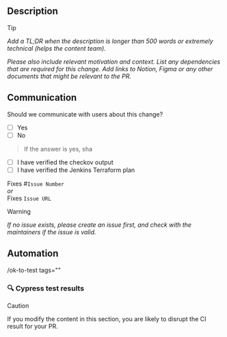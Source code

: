 ## Description
> [!TIP]  
> _Add a TL;DR when the description is longer than 500 words or extremely technical (helps the content team)._
>
> _Please also include relevant motivation and context. List any dependencies that are required for this change. Add links to Notion, Figma or any other documents that might be relevant to the PR._

## Communication
 Should we communicate with users about this change?
- [ ] Yes
- [ ] No

> If the answer is yes, sha
- [ ] I have verified the checkov output
- [ ] I have verified the Jenkins Terraform plan

Fixes #`Issue Number`  
_or_  
Fixes `Issue URL`
> [!WARNING]  
> _If no issue exists, please create an issue first, and check with the maintainers if the issue is valid._

## Automation

/ok-to-test tags=""

### :mag: Cypress test results
<!-- This is an auto-generated comment: Cypress test results  -->
> [!CAUTION]  
> If you modify the content in this section, you are likely to disrupt the CI result for your PR.

<!-- end of auto-generated comment: Cypress test results  -->
